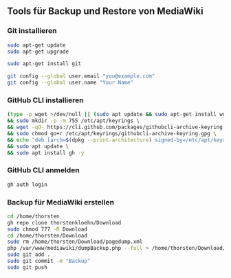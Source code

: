 ## Tools für Backup und Restore von MediaWiki
### Git installieren
```bash
sudo apt-get update 
sudo apt-get upgrade

sudo apt-get install git

git config --global user.email "you@example.com"
git config --global user.name "Your Name"
```

### GitHub CLI installieren
```bash
(type -p wget >/dev/null || (sudo apt update && sudo apt-get install wget -y)) \
&& sudo mkdir -p -m 755 /etc/apt/keyrings \
&& wget -qO- https://cli.github.com/packages/githubcli-archive-keyring.gpg | sudo tee /etc/apt/keyrings/githubcli-archive-keyring.gpg > /dev/null \
&& sudo chmod go+r /etc/apt/keyrings/githubcli-archive-keyring.gpg \
&& echo "deb [arch=$(dpkg --print-architecture) signed-by=/etc/apt/keyrings/githubcli-archive-keyring.gpg] https://cli.github.com/packages stable main" | sudo tee /etc/apt/sources.list.d/github-cli.list > /dev/null \
&& sudo apt update \
&& sudo apt install gh -y
```

### GitHub CLI anmelden
```bash
gh auth login

```

### Backup für MediaWiki erstellen
```bash
cd /home/thorsten
gh repo clone thorstenkloehn/Download
sudo chmod 777 -R Download
cd /home/thorsten/Download
sudo rm /home/thorsten/Download/pagedump.xml
php /var/www/mediawiki/dumpBackup.php --full > /home/thorsten/Download/pagedump.xml
sudo git add .
sudo git commit -m "Backup"
sudo git push
```


